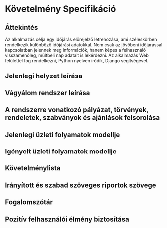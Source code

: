 # Követelmény Specifikáció

## Áttekintés

Az alkalmazás célja egy időjárás előrejelző létrehozása, ami széleskörben rendelkezik különböző időjárási adatokkal. Nem csak az jővőbeni időjárással kapcsolatban jelennek meg információk, hanem képes a felhasználó visszamenőleg, múltbeli nap adatait is lekérdezni. Az alkalmazás Web felülettel fog rendelkezni, Python nyelven íródik, Django segítségével. 

## Jelenlegi helyzet leírása

## Vágyálom rendszer leírása

## A rendszerre vonatkozó pályázat, törvények, rendeletek, szabványok és ajánlások felsorolása

## Jelenlegi üzleti folyamatok modellje

## Igényelt üzleti folyamatok modellje

## Követelménylista

## Irányított és szabad szöveges riportok szövege

## Fogalomszótár

## Pozitív felhasználói élmény biztosítása

